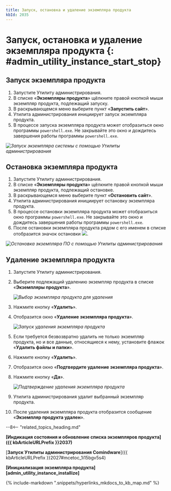 ```yaml
---
title: Запуск, остановка и удаление экземпляра продукта
kbId: 2035
---
```


# Запуск, остановка и удаление экземпляра продукта {: #admin_utility_instance_start_stop}

## Запуск экземпляра продукта

1. Запустите Утилиту администрирования.
2. В списке «**Экземпляры продукта**» щёлкните правой кнопкой мыши экземпляр продукта, подлежащий запуску.
3. В раскрывающемся меню выберите пункт «**Запустить сайт**».
4. Утилита администрирования инициирует запуск экземпляра продукта.
5. В процессе запуска экземпляра продукта может отобразиться окно программы `powershell.exe`. Не закрывайте это окно и дождитесь завершения работы программы `powershell.exe`.

_![Запуск экземпляра системы с помощью Утилиты администрирования](https://kb.comindware.ru/assets/img_63bbd0423ca54.png)_

## Остановка экземпляра продукта

1. Запустите Утилиту администрирования.
2. В списке «**Экземпляры продукта**» щёлкните правой кнопкой мыши экземпляр продукта, подлежащий остановке.
3. В раскрывающемся меню выберите пункт «**Остановить сайт**».
4. Утилита администрирования инициирует остановку экземпляра продукта.
5. В процессе остановки экземпляра продукта может отобразиться окно программы `powershell.exe`. Не закрывайте это окно и дождитесь завершения работы программы `powershell.exe`.
6. После остановки экземпляра продукта рядом с его именем в списке отобразится значок остановки ![](https://kb.comindware.ru/assets/img_667c2fcf30ac0.png).

_![Остановка экземпляра ПО с помощью Утилиты администрирования](https://kb.comindware.ru/assets/administration_tool11.png)_

## Удаление экземпляра продукта

1. Запустите Утилиту администрирования.
2. Выберите подлежащий удалению экземпляр продукта в списке «**Экземпляры продукта**».

    _![Выбор экземпляра продукта для удаления](https://kb.comindware.ru/assets/img_667c2ccb60e43.png)_

3. Нажмите кнопку «**Удалить**».
4. Отобразится окно «**Удаление экземпляра продукта**».

    _![Запуск удаления экземпляра продукта](https://kb.comindware.ru/assets/img_667eafcfab82b.png)_

5. Если требуется безвозвратно удалить не только экземпляр продукта, но и все данные, относящиеся к нему, установите флажок «**Удалить файлы и папки**».
6. Нажмите кнопку «**Удалить**».
7. Отобразится окно «**Подтвердите удаление экземпляра продукта**».
8. Нажмите кнопку «**Да**».

    _![Подтверждение удаления экземпляра продукта](https://kb.comindware.ru/assets/img_667eafa97f0c0.png)_

9. Утилита администрирования удалит выбранный экземпляр продукта.
10. После удаления экземпляра продукта отобразится сообщение «**Экземпляр продукта удален**».

<div class="relatedTopics">

--8<-- "related_topics_heading.md"


</div>

**[Индикация состояния и обновление списка экземпляров продукта]({{ kbArticleURLPrefix }}2037)**

[**Запуск Утилиты администрирования Comindware**]({{ kbArticleURLPrefix }}2027#mcetoc_1i15bgv5s4)

**[Инициализация экземпляра продукта][admin_utility_instance_installize]**

{% include-markdown ".snippets/hyperlinks_mkdocs_to_kb_map.md" %}
